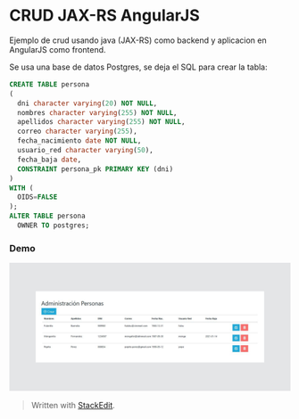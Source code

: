 
# CRUD JAX-RS AngularJS
Ejemplo de crud usando java (JAX-RS) como backend y aplicacion en AngularJS como frontend.

Se usa una base de datos Postgres, se deja el SQL para crear la tabla:
```sql
CREATE TABLE persona
(
  dni character varying(20) NOT NULL,
  nombres character varying(255) NOT NULL,
  apellidos character varying(255) NOT NULL,
  correo character varying(255),
  fecha_nacimiento date NOT NULL,
  usuario_red character varying(50),
  fecha_baja date,
  CONSTRAINT persona_pk PRIMARY KEY (dni)
)
WITH (
  OIDS=FALSE
);
ALTER TABLE persona
  OWNER TO postgres;
```

### Demo
![Codigo Morse](https://github.com/lumialvarez/CRUD_JAX-RS_AngularJS/blob/main/demo.jpg?raw=true)

> Written with [StackEdit](https://stackedit.io/).